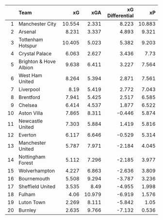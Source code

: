 |    | Team                   |     xG |    xGA |   xG Differential |     xP |
|---:|:-----------------------|-------:|-------:|------------------:|-------:|
|  1 | Manchester City        | 10.554 |  2.331 |             8.223 | 10.883 |
|  2 | Arsenal                |  8.231 |  3.337 |             4.893 |  9.321 |
|  3 | Tottenham Hotspur      | 10.405 |  5.023 |             5.382 |  9.203 |
|  4 | Crystal Palace         |  6.063 |  2.627 |             3.436 |  7.73  |
|  5 | Brighton & Hove Albion |  9.638 |  6.411 |             3.227 |  7.564 |
|  6 | West Ham United        |  8.264 |  5.394 |             2.871 |  7.561 |
|  7 | Liverpool              |  8.19  |  5.419 |             2.772 |  7.043 |
|  8 | Brentford              |  7.941 |  5.425 |             2.517 |  6.585 |
|  9 | Chelsea                |  6.414 |  4.537 |             1.877 |  6.522 |
| 10 | Aston Villa            |  7.865 |  8.311 |            -0.446 |  5.874 |
| 11 | Newcastle United       |  7.303 |  5.884 |             1.419 |  5.816 |
| 12 | Everton                |  6.117 |  6.646 |            -0.529 |  5.314 |
| 13 | Manchester United      |  5.787 |  7.971 |            -2.184 |  4.045 |
| 14 | Nottingham Forest      |  5.112 |  7.296 |            -2.185 |  3.977 |
| 15 | Wolverhampton          |  4.227 |  6.863 |            -2.636 |  3.809 |
| 16 | Bournemouth            |  5.508 |  9.294 |            -3.787 |  3.236 |
| 17 | Sheffield United       |  3.535 |  8.49  |            -4.955 |  1.998 |
| 18 | Fulham                 |  4.06  | 10.979 |            -6.919 |  1.576 |
| 19 | Luton Town             |  2.269 |  8.111 |            -5.842 |  1.05  |
| 20 | Burnley                |  2.635 |  9.766 |            -7.132 |  0.536 |